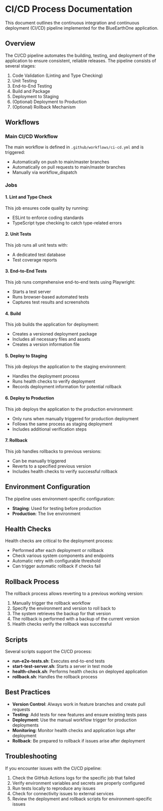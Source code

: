 # CI/CD Process Documentation

This document outlines the continuous integration and continuous deployment (CI/CD) pipeline implemented for the BlueEarthOne application.

## Overview

The CI/CD pipeline automates the building, testing, and deployment of the application to ensure consistent, reliable releases. The pipeline consists of several stages:

1. Code Validation (Linting and Type Checking)
2. Unit Testing
3. End-to-End Testing
4. Build and Package
5. Deployment to Staging
6. (Optional) Deployment to Production
7. (Optional) Rollback Mechanism

## Workflows

### Main CI/CD Workflow

The main workflow is defined in `.github/workflows/ci-cd.yml` and is triggered:
- Automatically on push to main/master branches
- Automatically on pull requests to main/master branches
- Manually via workflow_dispatch

### Jobs

#### 1. Lint and Type Check

This job ensures code quality by running:
- ESLint to enforce coding standards
- TypeScript type checking to catch type-related errors

#### 2. Unit Tests

This job runs all unit tests with:
- A dedicated test database
- Test coverage reports

#### 3. End-to-End Tests

This job runs comprehensive end-to-end tests using Playwright:
- Starts a test server
- Runs browser-based automated tests
- Captures test results and screenshots

#### 4. Build

This job builds the application for deployment:
- Creates a versioned deployment package
- Includes all necessary files and assets
- Creates a version information file

#### 5. Deploy to Staging

This job deploys the application to the staging environment:
- Handles the deployment process
- Runs health checks to verify deployment
- Records deployment information for potential rollback

#### 6. Deploy to Production

This job deploys the application to the production environment:
- Only runs when manually triggered for production deployment
- Follows the same process as staging deployment
- Includes additional verification steps

#### 7. Rollback

This job handles rollbacks to previous versions:
- Can be manually triggered
- Reverts to a specified previous version
- Includes health checks to verify successful rollback

## Environment Configuration

The pipeline uses environment-specific configuration:

- **Staging**: Used for testing before production
- **Production**: The live environment

## Health Checks

Health checks are critical to the deployment process:

- Performed after each deployment or rollback
- Check various system components and endpoints
- Automatic retry with configurable threshold
- Can trigger automatic rollback if checks fail

## Rollback Process

The rollback process allows reverting to a previous working version:

1. Manually trigger the rollback workflow
2. Specify the environment and version to roll back to
3. The system retrieves the backup for that version
4. The rollback is performed with a backup of the current version
5. Health checks verify the rollback was successful

## Scripts

Several scripts support the CI/CD process:

- **run-e2e-tests.sh**: Executes end-to-end tests
- **start-test-server.sh**: Starts a server in test mode
- **health-check.sh**: Performs health checks on deployed application
- **rollback.sh**: Handles the rollback process

## Best Practices

- **Version Control**: Always work in feature branches and create pull requests
- **Testing**: Add tests for new features and ensure existing tests pass
- **Deployment**: Use the manual workflow trigger for production deployments
- **Monitoring**: Monitor health checks and application logs after deployment
- **Rollback**: Be prepared to rollback if issues arise after deployment

## Troubleshooting

If you encounter issues with the CI/CD pipeline:

1. Check the GitHub Actions logs for the specific job that failed
2. Verify environment variables and secrets are properly configured
3. Run tests locally to reproduce any issues
4. Check for connectivity issues to external services
5. Review the deployment and rollback scripts for environment-specific issues